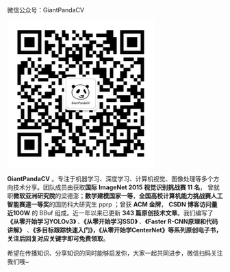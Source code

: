 微信公众号：GiantPandaCV

![公众号二维码](video/GiantPandaCV.jpg)

**GiantPandaCV** 。专注于机器学习、深度学习、计算机视觉、图像处理等多个方向技术分享。团队成员由获取**国际** **ImageNet 2015 视觉识别挑战赛 11 名**， 曾就职**微软亚洲研究院**的梁德澎；**数学建模国家一等**，**全国高校计算机能力挑战赛人工智能赛道一等奖**的国防科大研究生 pprp ；曾获 **ACM 金牌**， **CSDN 博客访问量 近100W** 的 BBuf 组成。近一年以来已更新 **343 篇原创技术文章**。我们编写了 **《从零开始学习YOLOv3》** 、**《从零开始学习SSD》** 、**《Faster R-CNN原理和代码讲解》** 、**《多目标跟踪快速入门》，《从零开始学CenterNet》**等系列原创电子书，关注后回复对应关键字即可**免费领取**。

希望在传播知识、分享知识的同时能够启发你，大家一起共同进步，微信扫码关注我们哦~





